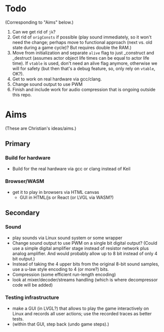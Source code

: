 # Todo

(Corresponding to "Aims" below.)

1.  Can we get rid of `jk`?
1.  Get rid of `origConsts` if possible (play sound immediately, so it
    won't need the change; perhaps move to functional approach (next
    vs. old state during a game cycle)? But requires double the
    RAM.)
1.  Move from initialization and separate `alive` flag to just
    _construct and _destruct (assumes actor object life times can be
    equal to actor life time). If `vtable` is used, don't need an
    alive flag anymore, otherwise we will for safety (but then that's
    a debug feature, so, only rely on `vtable`, OK?).
1.  Get to work on real hardware via gcc/clang.
1.  Change sound output to use PWM
1.  Finish and include work for audio compression that is ongoing
    outside this repo.

# Aims

(These are Christian's ideas/aims.)

## Primary

### Build for hardware

* Build for the real hardware via gcc or clang instead of Keil

### Browser/WASM

* get it to play in browsers via HTML canvas
    * GUI in HTML/js or React (or LVGL via WASM?)

## Secondary

### Sound

* play sounds via Linux sound system or some wrapper
* Change sound output to use PWM on a single bit digital output?
  (Could use a simple digital amplifier stage instead of resistor
  network plus analog amplifier. And would probably allow up to 8 bit
  instead of only 4 bit output.)
* Instead of taking the 4 upper bits from the original 8-bit sound
  samples, use a u-law style encoding to 4 (or more?) bits.
* Compression (some efficient run-length encoding)
* look at mixer/decoder/streams handling (which is where decompressor
  code will be added)

### Testing infrastructure

* make a GUI (in LVGL?) that allows to play the game interactively on
  Linux and records all user actions; use the recorded traces as
  better tests.
* (within that GUI, step back (undo game steps).)

